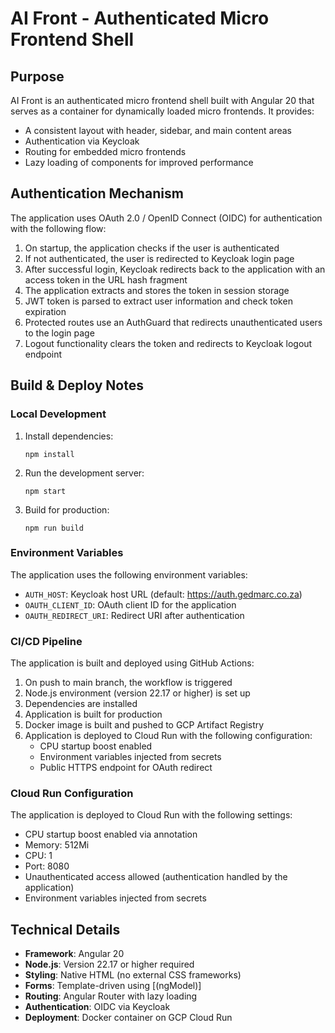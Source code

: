 # AI Front - Authenticated Micro Frontend Shell

## Purpose

AI Front is an authenticated micro frontend shell built with Angular 20 that serves as a container for dynamically loaded micro frontends. It provides:

- A consistent layout with header, sidebar, and main content areas
- Authentication via Keycloak
- Routing for embedded micro frontends
- Lazy loading of components for improved performance

## Authentication Mechanism

The application uses OAuth 2.0 / OpenID Connect (OIDC) for authentication with the following flow:

1. On startup, the application checks if the user is authenticated
2. If not authenticated, the user is redirected to Keycloak login page
3. After successful login, Keycloak redirects back to the application with an access token in the URL hash fragment
4. The application extracts and stores the token in session storage
5. JWT token is parsed to extract user information and check token expiration
6. Protected routes use an AuthGuard that redirects unauthenticated users to the login page
7. Logout functionality clears the token and redirects to Keycloak logout endpoint

## Build & Deploy Notes

### Local Development

1. Install dependencies:
   ```
   npm install
   ```

2. Run the development server:
   ```
   npm start
   ```

3. Build for production:
   ```
   npm run build
   ```

### Environment Variables

The application uses the following environment variables:

- `AUTH_HOST`: Keycloak host URL (default: https://auth.gedmarc.co.za)
- `OAUTH_CLIENT_ID`: OAuth client ID for the application
- `OAUTH_REDIRECT_URI`: Redirect URI after authentication

### CI/CD Pipeline

The application is built and deployed using GitHub Actions:

1. On push to main branch, the workflow is triggered
2. Node.js environment (version 22.17 or higher) is set up
3. Dependencies are installed
4. Application is built for production
5. Docker image is built and pushed to GCP Artifact Registry
6. Application is deployed to Cloud Run with the following configuration:
   - CPU startup boost enabled
   - Environment variables injected from secrets
   - Public HTTPS endpoint for OAuth redirect

### Cloud Run Configuration

The application is deployed to Cloud Run with the following settings:

- CPU startup boost enabled via annotation
- Memory: 512Mi
- CPU: 1
- Port: 8080
- Unauthenticated access allowed (authentication handled by the application)
- Environment variables injected from secrets

## Technical Details

- **Framework**: Angular 20
- **Node.js**: Version 22.17 or higher required
- **Styling**: Native HTML (no external CSS frameworks)
- **Forms**: Template-driven using [(ngModel)]
- **Routing**: Angular Router with lazy loading
- **Authentication**: OIDC via Keycloak
- **Deployment**: Docker container on GCP Cloud Run

